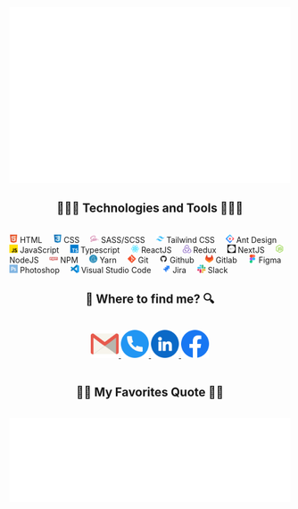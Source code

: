 <img src="./src/icons/animate-section.svg" width="1150" alt="thien-ba-dev" />

<h2 align="center">🧑🏻‍💻 Technologies and Tools 🧑🏻‍💻</h2>
<br>

<span>
  <img width="15" src="./src/images/html.png" alt="html">
  <span>HTML</span>
</span>
&nbsp;
&nbsp;
<span>
  <img width="15" src="./src/images/css.png" alt="css">
  <span>CSS</span>
</span>
&nbsp;
&nbsp;
<span>
  <img width="15" src="./src/images/sass.png" alt="sass">
  <span>SASS/SCSS</span>
</span>
&nbsp;
&nbsp;
<span>
  <img width="15" src="./src/images/tailwindcss.png" alt="tailwindcss">
  <span>Tailwind CSS</span>
</span>
&nbsp;
&nbsp;
<span>
  <img width="15" src="./src/images/antd.png" alt="antd">
  <span>Ant Design</span>
</span>
&nbsp;
&nbsp;
<span>
  <img width="15" src="./src/images/js.png" alt="js">
  <span>JavaScript</span>
</span>
&nbsp;
&nbsp;
<span>
  <img width="15" src="./src/images/typescript.png" alt="typescript">
  <span>Typescript</span>
</span>
&nbsp;
&nbsp;
<span>
  <img width="15" src="./src/images/reactjs.png" alt="reactjs">
  <span>ReactJS</span>
</span>
&nbsp;
&nbsp;
<span>
  <img width="15" src="./src/images/redux.png" alt="redux">
  <span>Redux</span>
</span>
&nbsp;
&nbsp;
<span>
  <img width="15" src="./src/images/nextjs.png" alt="nextjs">
  <span>NextJS</span>
</span>
&nbsp;
&nbsp;
<span>
  <img width="15" src="./src/images/nodejs.png" alt="nodejs">
  <span>NodeJS</span>
</span>
&nbsp;
&nbsp;
<span>
  <img width="15" src="./src/images/npm.png" alt="npm">
  <span>NPM</span>
</span>
&nbsp;
&nbsp;
<span>
  <img width="15" src="./src/images/yarn.png" alt="yarn">
  <span>Yarn</span>
</span>
&nbsp;
&nbsp;
<span>
  <img width="15" src="./src/images/git.png" alt="git">
  <span>Git</span>
</span>
&nbsp;
&nbsp;
<span>
  <img width="15" src="./src/images/github.png" alt="github">
  <span>Github</span>
</span>
&nbsp;
&nbsp;
<span>
  <img width="15" src="./src/images/gitlab.png" alt="gitlab">
  <span>Gitlab</span>
</span>
&nbsp;
&nbsp;
<span>
  <img width="15" src="./src/images/figma.png" alt="figma">
  <span>Figma</span>
</span>
&nbsp;
&nbsp;
<span>
  <img width="15" src="./src/images/photoshop.png" alt="photoshop">
  <span>Photoshop</span>
</span>
&nbsp;
&nbsp;
<span>
  <img width="15" src="./src/images/vsc.png" alt="vsc">
  <span>Visual Studio Code</span>
</span>
&nbsp;
&nbsp;
<span>
  <img width="15" src="./src/images/jira.png" alt="jira">
  <span>Jira</span>
</span>
&nbsp;
&nbsp;
<span>
  <img width="15" src="./src/images/slack.png" alt="slack">
  <span>Slack</span>
</span>

<br />

<h2 align="center">🔎 Where to find me? 🔍</h2>
<br>
<!-- https://icons8.com -->
<div align="center">
  <a href="mailto:huynhthien-ba-dev4@gmail.com" target="top">
    <img width="50" width="50" src="./src/images/email.png" alt="thien-ba-dev-email" />
  </a>
  <a href="tel:0372474489" target="top">
    <img width="50" src="./src/images/telephone.png" alt="thien-ba-dev-phone" />
  </a>
  <a href="https://www.linkedin.com/in/ba-huynh-841565279/" target="blank">
    <img width="50" src="./src/images/linkedin.png" alt="thien-ba-dev-linkedin" />
  </a>
  <a href="https://www.facebook.com/profile.php?id=100008194634782" target="blank">
    <img width="50" src="./src/images/facebook.png" alt="thien-ba-dev-facebook" />
  </a>
</div>

<br>

<h2 align="center">✊🏼 My Favorites Quote ✊🏼</h2>
<br>
<a href="#" target="_blank">
  <img src="./src/icons/quotes.svg" width="100%" height="150" alt="thien-ba-dev" />
</a>
